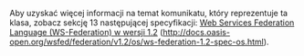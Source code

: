 Aby uzyskać więcej informacji na temat komunikatu, który reprezentuje ta klasa, zobacz sekcję 13 następującej specyfikacji: [Web Services Federation Language (WS-Federation) w wersji 1.2](http://docs.oasis-open.org/wsfed/federation/v1.2/os/ws-federation-1.2-spec-os.html) (http://docs.oasis-open.org/wsfed/federation/v1.2/os/ws-federation-1.2-spec-os.html).
